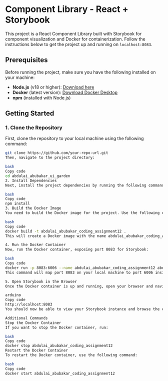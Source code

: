 # Component Library - React + Storybook

This project is a React Component Library built with Storybook for component visualization and Docker for containerization. Follow the instructions below to get the project up and running on `localhost:8083`.

## Prerequisites

Before running the project, make sure you have the following installed on your machine:

- **Node.js** (v18 or higher): [Download here](https://nodejs.org/en/)
- **Docker** (latest version): [Download Docker Desktop](https://www.docker.com/products/docker-desktop)
- **npm** (installed with Node.js)

## Getting Started

### 1. Clone the Repository

First, clone the repository to your local machine using the following command:

```bash
git clone https://github.com/your-repo-url.git
Then, navigate to the project directory:

bash
Copy code
cd abdulai_abubakar_ui_garden
2. Install Dependencies
Next, install the project dependencies by running the following command:

bash
Copy code
npm install
3. Build the Docker Image
You need to build the Docker image for the project. Use the following command:

bash
Copy code
docker build -t abdulai_abubakar_coding_assignment12 .
This will create a Docker image with the name abdulai_abubakar_coding_assignment12.

4. Run the Docker Container
Now, run the Docker container, exposing port 8083 for Storybook:

bash
Copy code
docker run -p 8083:6006 --name abdulai_abubakar_coding_assignment12 abdulai_abubakar_coding_assignment12
This command will map port 8083 on your local machine to port 6006 inside the Docker container where Storybook is served.

5. Open Storybook in the Browser
Once the Docker container is up and running, open your browser and navigate to:

arduino
Copy code
http://localhost:8083
You should now be able to view your Storybook instance and browse the components in isolation.

Additional Commands
Stop the Docker Container
If you want to stop the Docker container, run:

bash
Copy code
docker stop abdulai_abubakar_coding_assignment12
Restart the Docker Container
To restart the Docker container, use the following command:

bash
Copy code
docker start abdulai_abubakar_coding_assignment12